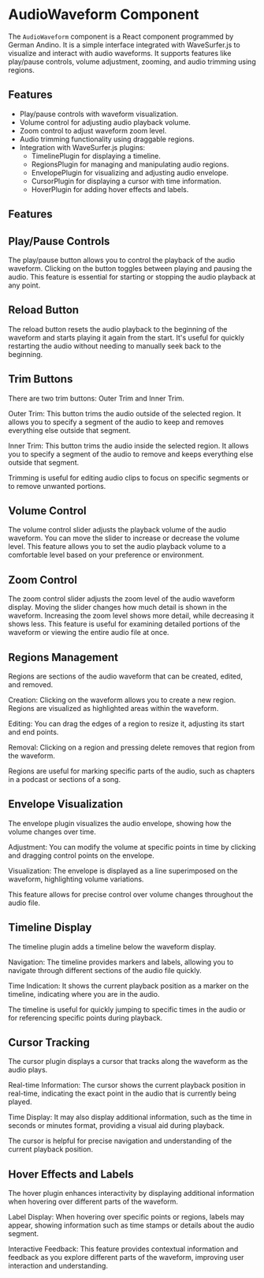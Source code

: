 # AudioWaveform Component

The `AudioWaveform` component is a React component programmed by German Andino. It is a simple interface integrated with WaveSurfer.js to visualize and interact with audio waveforms. It supports features like play/pause controls, volume adjustment, zooming, and audio trimming using regions.

## Features

- Play/pause controls with waveform visualization.
- Volume control for adjusting audio playback volume.
- Zoom control to adjust waveform zoom level.
- Audio trimming functionality using draggable regions.
- Integration with WaveSurfer.js plugins:
  - TimelinePlugin for displaying a timeline.
  - RegionsPlugin for managing and manipulating audio regions.
  - EnvelopePlugin for visualizing and adjusting audio envelope.
  - CursorPlugin for displaying a cursor with time information.
  - HoverPlugin for adding hover effects and labels.

## Features

## Play/Pause Controls
The play/pause button allows you to control the playback of the audio waveform. Clicking on the button toggles between playing and pausing the audio. This feature is essential for starting or stopping the audio playback at any point.

## Reload Button
The reload button resets the audio playback to the beginning of the waveform and starts playing it again from the start. It's useful for quickly restarting the audio without needing to manually seek back to the beginning.

## Trim Buttons
There are two trim buttons: Outer Trim and Inner Trim.

Outer Trim: This button trims the audio outside of the selected region. It allows you to specify a segment of the audio to keep and removes everything else outside that segment.

Inner Trim: This button trims the audio inside the selected region. It allows you to specify a segment of the audio to remove and keeps everything else outside that segment.

Trimming is useful for editing audio clips to focus on specific segments or to remove unwanted portions.

## Volume Control
The volume control slider adjusts the playback volume of the audio waveform. You can move the slider to increase or decrease the volume level. This feature allows you to set the audio playback volume to a comfortable level based on your preference or environment.

## Zoom Control
The zoom control slider adjusts the zoom level of the audio waveform display. Moving the slider changes how much detail is shown in the waveform. Increasing the zoom level shows more detail, while decreasing it shows less. This feature is useful for examining detailed portions of the waveform or viewing the entire audio file at once.

## Regions Management
Regions are sections of the audio waveform that can be created, edited, and removed.

Creation: Clicking on the waveform allows you to create a new region. Regions are visualized as highlighted areas within the waveform.

Editing: You can drag the edges of a region to resize it, adjusting its start and end points.

Removal: Clicking on a region and pressing delete removes that region from the waveform.

Regions are useful for marking specific parts of the audio, such as chapters in a podcast or sections of a song.

## Envelope Visualization
The envelope plugin visualizes the audio envelope, showing how the volume changes over time.

Adjustment: You can modify the volume at specific points in time by clicking and dragging control points on the envelope.

Visualization: The envelope is displayed as a line superimposed on the waveform, highlighting volume variations.

This feature allows for precise control over volume changes throughout the audio file.

## Timeline Display
The timeline plugin adds a timeline below the waveform display.

Navigation: The timeline provides markers and labels, allowing you to navigate through different sections of the audio file quickly.

Time Indication: It shows the current playback position as a marker on the timeline, indicating where you are in the audio.

The timeline is useful for quickly jumping to specific times in the audio or for referencing specific points during playback.

## Cursor Tracking
The cursor plugin displays a cursor that tracks along the waveform as the audio plays.

Real-time Information: The cursor shows the current playback position in real-time, indicating the exact point in the audio that is currently being played.

Time Display: It may also display additional information, such as the time in seconds or minutes
format, providing a visual aid during playback.

The cursor is helpful for precise navigation and understanding of the current playback position.

## Hover Effects and Labels
The hover plugin enhances interactivity by displaying additional information when hovering over different parts of the waveform.

Label Display: When hovering over specific points or regions, labels may appear, showing information such as time stamps or details about the audio segment.

Interactive Feedback: This feature provides contextual information and feedback as you explore different parts of the waveform, improving user interaction and understanding.

